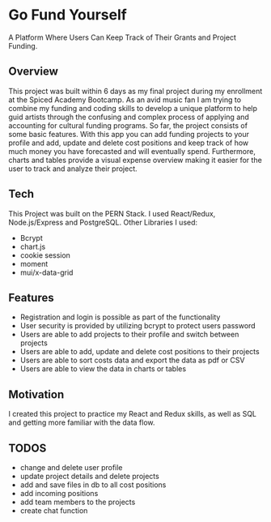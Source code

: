 # Go Fund Yourself
A Platform Where Users Can Keep Track of Their Grants and Project Funding.

## Overview
This project was built within 6 days as my final project during my enrollment at the Spiced Academy Bootcamp. As an avid music fan I am trying to combine my funding and coding skills to develop a unique platform to help guid artists through the confusing and complex process of applying and accounting for cultural funding programs. 
So far, the project consists of some basic features. With this app you can add funding projects to your profile and add, update and delete cost positions and keep track of how much money you have forecasted and will eventually spend. Furthermore, charts and tables provide a visual expense overview making it easier for the user to track and analyze their project. 

## Tech
This Project was built on the PERN Stack. I used React/Redux, Node.js/Express and PostgreSQL.
Other Libraries I used:
- Bcrypt
- chart.js
- cookie session
- moment
- mui/x-data-grid

## Features
- Registration and login is possible as part of the functionality
- User security is provided by utilizing bcrypt to protect users password
- Users are able to add projects to their profile and switch between projects
- Users are able to add, update and delete cost positions to their projects
- Users are able to sort costs data and export the data as pdf or CSV
- Users are able to view the data in charts or tables

## Motivation
I created this project to practice my React and Redux skills, as well as SQL and getting more familiar with the data flow.

## TODOS
- change and delete user profile
- update project details and delete projects
- add and save files in db to all cost positions
- add incoming positions
- add team members to the projects
- create chat function
